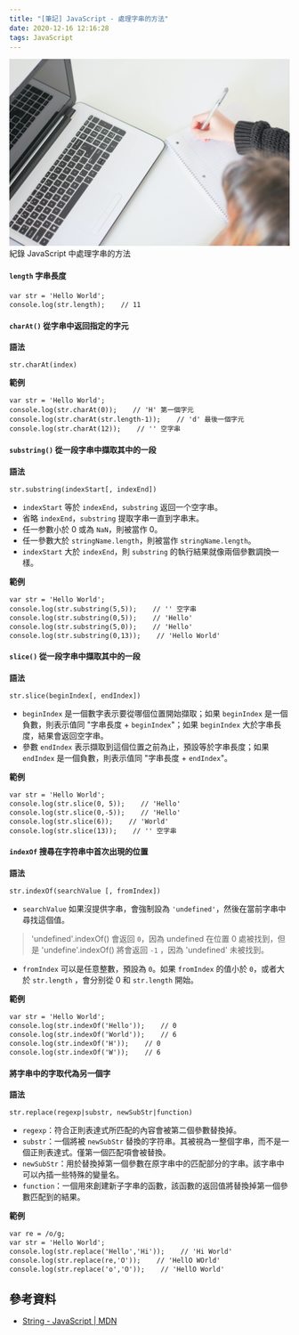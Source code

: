 ```yaml
---
title: "[筆記] JavaScript - 處理字串的方法"
date: 2020-12-16 12:16:28
tags: JavaScript
---
```

![](/uploads/note.jpg)
紀錄 JavaScript 中處理字串的方法

#### `length` 字串長度

```javascript=
var str = 'Hello World';
console.log(str.length);    // 11
```

#### `charAt()` 從字串中返回指定的字元

**語法**

```javascript=
str.charAt(index)
```

**範例**

```javascript=
var str = 'Hello World';
console.log(str.charAt(0));    // 'H' 第一個字元
console.log(str.charAt(str.length-1));    // 'd' 最後一個字元
console.log(str.charAt(12));    // '' 空字串
```

#### `substring()` 從一段字串中擷取其中的一段

**語法**

```javascript=
str.substring(indexStart[, indexEnd])
```

* `indexStart` 等於 `indexEnd`，`substring` 返回一个空字串。
* 省略 `indexEnd`，`substring` 提取字串一直到字串末。
* 任一参數小於 0 或為 `NaN`，則被當作 0。
* 任一參數大於 `stringName.length`，則被當作 `stringName.length`。
* `indexStart` 大於 `indexEnd`，則 `substring` 的執行結果就像兩個參數調換一樣。


**範例**

```javascript=
var str = 'Hello World';
console.log(str.substring(5,5));    // '' 空字串
console.log(str.substring(0,5));    // 'Hello'
console.log(str.substring(5,0));    // 'Hello'
console.log(str.substring(0,13));    // 'Hello World'
```

#### `slice()` 從一段字串中擷取其中的一段

**語法**

```javascript=
str.slice(beginIndex[, endIndex])
```

* `beginIndex` 是一個數字表示要從哪個位置開始擷取；如果 `beginIndex` 是一個負數，則表示值同 "字串長度 + `beginIndex`"；如果 `beginIndex` 大於字串長度，結果會返回空字串。
* 參數 `endIndex` 表示擷取到這個位置之前為止，預設等於字串長度；如果 `endIndex` 是一個負數，則表示值同 "字串長度 + `endIndex`"。

**範例**

```javascript=
var str = 'Hello World';
console.log(str.slice(0, 5));    // 'Hello'
console.log(str.slice(0,-5));    // 'Hello'
console.log(str.slice(6));    // 'World'
console.log(str.slice(13));    // '' 空字串
```

#### `indexOf` 搜尋在字符串中首次出現的位置

**語法**

```javascript=
str.indexOf(searchValue [, fromIndex])
```
* `searchValue` 如果沒提供字串，會強制設為 `'undefined'`，然後在當前字串中尋找這個值。
>'undefined'.indexOf() 會返回 `0`，因為 undefined 在位置 0 處被找到，但是 'undefine'.indexOf() 將會返回 `-1` ，因為 'undefined' 未被找到。
* `fromIndex` 可以是任意整數，預設為 `0`。如果 `fromIndex` 的值小於 `0`，或者大於 `str.length` ，會分别從 0 和 `str.length` 開始。

**範例**

```javascript=
var str = 'Hello World';
console.log(str.indexOf('Hello'));    // 0
console.log(str.indexOf('World'));    // 6
console.log(str.indexOf('H'));    // 0
console.log(str.indexOf('W'));    // 6
```

#### 將字串中的字取代為另一個字

**語法**

```javascript=
str.replace(regexp|substr, newSubStr|function)
```
* `regexp`：符合正則表達式所匹配的內容會被第二個參數替換掉。
* `substr`：一個將被 `newSubStr` 替換的字符串。其被視為一整個字串，而不是一個正則表達式。僅第一個匹配項會被替換。
* `newSubStr`：用於替換掉第一個參數在原字串中的匹配部分的字串。該字串中可以內插一些特殊的變量名。
* `function`：一個用來創建新子字串的函數，該函數的返回值將替換掉第一個參數匹配到的結果。

**範例**

```javascript=
var re = /o/g;
var str = 'Hello World';
console.log(str.replace('Hello','Hi'));    // 'Hi World'
console.log(str.replace(re,'O'));    // 'HellO WOrld'
console.log(str.replace('o','O'));    // 'HellO World'
```

## 參考資料
* [String - JavaScript | MDN](https://developer.mozilla.org/zh-CN/docs/Web/JavaScript/Reference/Global_Objects/String)